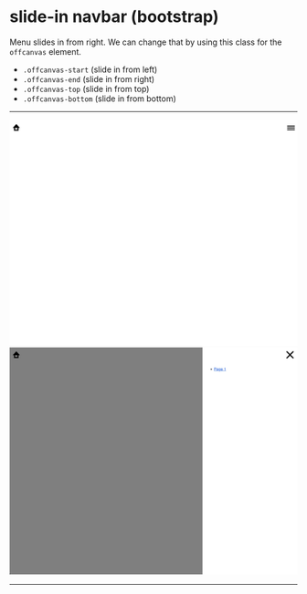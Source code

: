 # slide-in navbar (bootstrap)

Menu slides in from right.
We can change that by using this class for the `offcanvas` element.

- `.offcanvas-start` (slide in from left)
- `.offcanvas-end` (slide in from right)
- `.offcanvas-top` (slide in from top)
- `.offcanvas-bottom` (slide in from bottom)

---

![Preview](/bootstrap-blocks/1-navbar/preview-1.jpg)
![Preview](/bootstrap-blocks/1-navbar/preview-2.jpg)

---